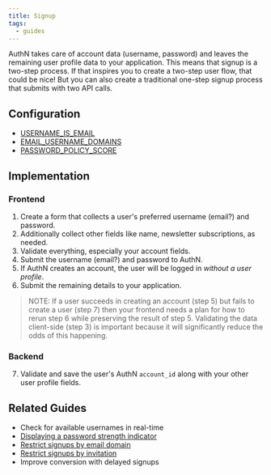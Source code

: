 ```yaml
---
title: Signup
tags:
  - guides
---
```


AuthN takes care of account data (username, password) and leaves the remaining user profile data to
your application. This means that signup is a two-step process. If that inspires you to create a
two-step user flow, that could be nice! But you can also create a traditional one-step signup
process that submits with two API calls.

## Configuration

* [USERNAME_IS_EMAIL](config.md#username_is_email)
* [EMAIL_USERNAME_DOMAINS](config.md#email_username_domains)
* [PASSWORD_POLICY_SCORE](config.md#password_policy_score)

## Implementation

### Frontend

1. Create a form that collects a user's preferred username (email?) and password.
2. Additionally collect other fields like name, newsletter subscriptions, as needed.
3. Validate everything, especially your account fields.
4. Submit the username (email?) and password to AuthN.
5. If AuthN creates an account, the user will be logged in _without a user profile_.
6. Submit the remaining details to your application.

> NOTE:
> If a user succeeds in creating an account (step 5) but fails to create a user (step 7) then your
> frontend needs a plan for how to rerun step 6 while preserving the result of step 5. Validating
> the data client-side (step 3) is important because it will significantly reduce the odds of this
> happening.

### Backend

7. Validate and save the user's AuthN `account_id` along with your other user profile fields.

## Related Guides

* Check for available usernames in real-time
* [Displaying a password strength indicator](guide-displaying_a_password_strength_meter.md)
* [Restrict signups by email domain](guide-restrict_signups_by_domain.md)
* [Restrict signups by invitation](guide-restrict_signups_by_invitation.md)
* Improve conversion with delayed signups
